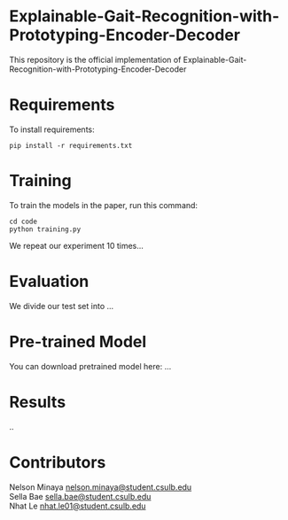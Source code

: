# Explainable-Gait-Recognition-with-Prototyping-Encoder-Decoder
This repository is the official implementation of  Explainable-Gait-Recognition-with-Prototyping-Encoder-Decoder

# Requirements
To install requirements:
```
pip install -r requirements.txt
```
# Training
To train the models in the paper, run this command:
```
cd code
python training.py
```
We repeat our experiment 10 times...

# Evaluation
We divide our test set into ...



# Pre-trained Model
You can download pretrained model here: ...


# Results
..
# Contributors
Nelson Minaya nelson.minaya@student.csulb.edu <br/>
Sella Bae sella.bae@student.csulb.edu <br/>
Nhat Le nhat.le01@student.csulb.edu <br/>

